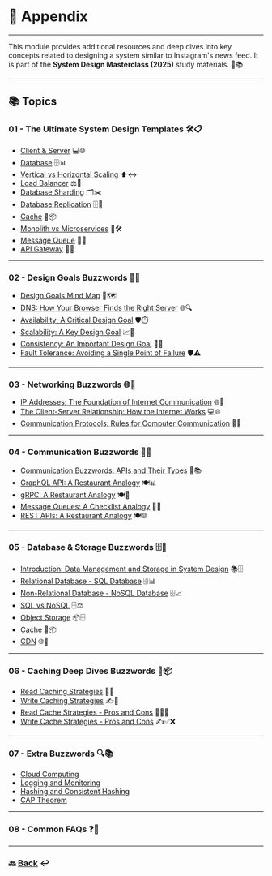 # 📂 Appendix

---
This module provides additional resources and deep dives into key concepts related to designing a system similar to Instagram's news feed. It is part of the **System Design Masterclass (2025)** study materials. 🚀📚

---

## 📚 Topics

### **01 - The Ultimate System Design Templates** 🛠️📋
- [Client & Server](01%20-%20The%20Ultimate%20System%20Design%20Template/01%20-%20Client%20%26%20Server.md) 💻🌐
- [Database](01%20-%20The%20Ultimate%20System%20Design%20Template/02%20-%20Database.md) 🗄️📊
- [Vertical vs Horizontal Scaling](01%20-%20The%20Ultimate%20System%20Design%20Template/03%20-%20Vertical%20vs%20Horizontal%20Scaling.md) ⬆️↔️
- [Load Balancer](01%20-%20The%20Ultimate%20System%20Design%20Template/04%20-%20Load%20Balancer.md) ⚖️🔄
- [Database Sharding](01%20-%20The%20Ultimate%20System%20Design%20Template/05%20-%20Database%20Sharding.md) 🗂️✂️
- [Database Replication](01%20-%20The%20Ultimate%20System%20Design%20Template/06%20-%20Database%20Replication.md) 🗄️🔄
- [Cache](01%20-%20The%20Ultimate%20System%20Design%20Template/07%20-%20Cache.md) 🚀📦
- [Monolith vs Microservices](01%20-%20The%20Ultimate%20System%20Design%20Template/08%20-%20Monolith%20vs%20Microservices.md) 🏢🛠️
- [Message Queue](01%20-%20The%20Ultimate%20System%20Design%20Template/09%20-%20Message%20Queue.md) 📨🔄
- [API Gateway](01%20-%20The%20Ultimate%20System%20Design%20Template/10%20-%20API%20Gateway.md) 🚪🌐

---

### **02 - Design Goals Buzzwords** 🎯📝
- [Design Goals Mind Map](02%20-%20Design%20Goals%20Buzzwords/01%20-%20Design%20Goals%20Mind%20Map.md) 🧠🗺️
- [DNS: How Your Browser Finds the Right Server](02%20-%20Design%20Goals%20Buzzwords/02%20-%20DNS_%20How%20Your%20Browser%20Finds%20the%20Right%20Server.md) 🌐🔍
- [Availability: A Critical Design Goal](02%20-%20Design%20Goals%20Buzzwords/03%20-%20Availability_%20A%20Critical%20Design%20Goal.md) 🛡️⏱️
- [Scalability: A Key Design Goal](02%20-%20Design%20Goals%20Buzzwords/04%20-%20Scalability_%20A%20Key%20Design%20Goal.md) 📈🚀
- [Consistency: An Important Design Goal](02%20-%20Design%20Goals%20Buzzwords/05%20-%20Consistency_%20An%20Important%20Design%20Goal.md) 🔄✅
- [Fault Tolerance: Avoiding a Single Point of Failure](02%20-%20Design%20Goals%20Buzzwords/06%20-%20Fault%20Tolerance_%20Avoiding%20a%20Single%20Point%20of%20Failure.md) 🛡️⚠️

---

### **03 - Networking Buzzwords** 🌐🔗
- [IP Addresses: The Foundation of Internet Communication](03%20-%20Networking%20Buzzwords/01%20-%20IP%20Addresses_%20The%20Foundation%20of%20Internet%20Communication.md) 🌐📡
- [The Client-Server Relationship: How the Internet Works](03%20-%20Networking%20Buzzwords/02%20-%20The%20Client-Server%20Relationship_%20How%20the%20Internet%20Works.md) 💻🌐
- [Communication Protocols: Rules for Computer Communication](03%20-%20Networking%20Buzzwords/03%20-%20Communication%20Protocols_%20Rules%20for%20Computer%20Communication.md) 📨📜

---

### **04 - Communication Buzzwords** 📨💬
- [Communication Buzzwords: APIs and Their Types](04%20-%20Communication%20Buzzwords/01%20-%20Communication%20Buzzwords_%20APIs%20and%20Their%20Types.md) 📡📚
- [GraphQL API: A Restaurant Analogy](04%20-%20Communication%20Buzzwords/02%20-%20GraphQL%20API_%20A%20Restaurant%20Analogy.md) 🍽️📊
- [gRPC: A Restaurant Analogy](04%20-%20Communication%20Buzzwords/03%20-%20gRPC_%20A%20Restaurant%20Analogy.md) 🍽️📡
- [Message Queues: A Checklist Analogy](04%20-%20Communication%20Buzzwords/04%20-%20Message%20Queues_%20A%20Checklist%20Analogy.md) 📝🔄
- [REST APIs: A Restaurant Analogy](04%20-%20Communication%20Buzzwords/05%20-%20REST%20APIs_%20A%20Restaurant%20Analogy.md) 🍽️🌐

---

### **05 - Database & Storage Buzzwords** 🗄️📂
- [Introduction: Data Management and Storage in System Design](05%20-%20Database%20%26%20Storage%20Buzzwords/01%20-%20Introduction%20Data%20Management%20and%20Storage%20in%20System%20Design.md) 📚🗄️
- [Relational Database - SQL Database](05%20-%20Database%20%26%20Storage%20Buzzwords/02%20-%20Relational%20Database%20-%20SQL%20Database.md) 🗄️📊
- [Non-Relational Database - NoSQL Database](05%20-%20Database%20%26%20Storage%20Buzzwords/03%20-%20Non-Relational%20Database%20-%20NoSQL%20Database.md) 🗄️📈
- [SQL vs NoSQL](05%20-%20Database%20%26%20Storage%20Buzzwords/04%20-%20SQL%20vs%20NoSQL.md) 🗄️⚖️
- [Object Storage](05%20-%20Database%20%26%20Storage%20Buzzwords/05%20-%20Object%20Storage.md) 📦🗄️
- [Cache](05%20-%20Database%20%26%20Storage%20Buzzwords/06%20-%20Cache.md) 🚀📦
- [CDN](05%20-%20Database%20%26%20Storage%20Buzzwords/07%20-%20CDN.md) 🌐📡

---

### **06 - Caching Deep Dives Buzzwords** 🚀📦
- [Read Caching Strategies](06%20-%20Caching%20Deep%20Dives%20Buzzwords/01%20-%20Read%20Caching%20Strategies.md) 📖🔄
- [Write Caching Strategies](06%20-%20Caching%20Deep%20Dives%20Buzzwords/02%20-%20Write%20Caching%20Strategies.md) ✍️🔄
- [Read Cache Strategies - Pros and Cons](06%20-%20Caching%20Deep%20Dives%20Buzzwords/03%20-%20Read%20Cache%20Strategies%20-%20Pros%20and%20Cons.md) 📖✅❌
- [Write Cache Strategies - Pros and Cons](06%20-%20Caching%20Deep%20Dives%20Buzzwords/04%20-%20Write%20Cache%20Strategies%20-%20Pros%20and%20Cons.md) ✍️✅❌

---

### **07 - Extra Buzzwords** 🔍📚

- [Cloud Computing](07%20-%20Extra%20Buzzwords/01%20-%20Cloud%20Computing.md)
- [Logging and Monitoring](07%20-%20Extra%20Buzzwords/02%20-%20Logging%20and%20Monitoring.md)
- [Hashing and Consistent Hashing](07%20-%20Extra%20Buzzwords/03%20-%20Hashing%20and%20Consistent%20Hashing.md)
- [CAP Theorem](07%20-%20Extra%20Buzzwords/04%20-%20CAP%20Theorem.md)

---

### **08 - Common FAQs** ❓📝

---

### 🔙 [Back](../README.md) ↩️